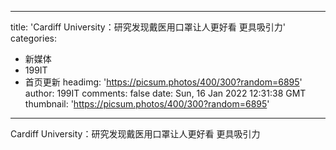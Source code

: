 
---
title: 'Cardiff University：研究发现戴医用口罩让人更好看 更具吸引力'
categories: 
 - 新媒体
 - 199IT
 - 首页更新
headimg: 'https://picsum.photos/400/300?random=6895'
author: 199IT
comments: false
date: Sun, 16 Jan 2022 12:31:38 GMT
thumbnail: 'https://picsum.photos/400/300?random=6895'
---

<div>   
Cardiff University：研究发现戴医用口罩让人更好看 更具吸引力  
</div>
            